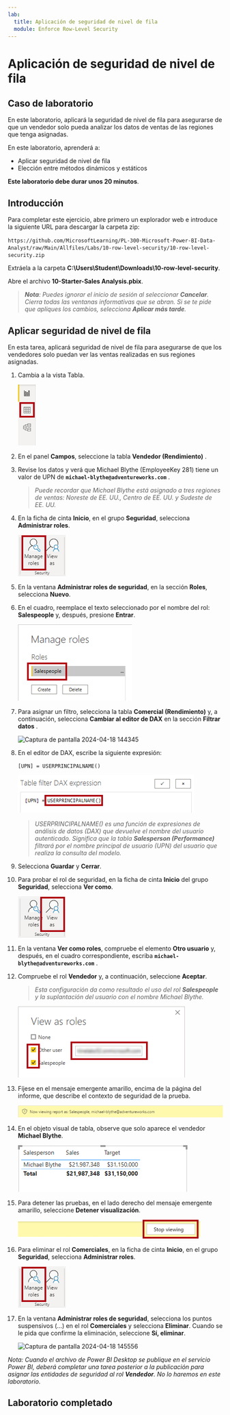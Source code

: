 ```yaml
---
lab:
  title: Aplicación de seguridad de nivel de fila
  module: Enforce Row-Level Security
---
```


# Aplicación de seguridad de nivel de fila

## Caso de laboratorio

En este laboratorio, aplicará la seguridad de nivel de fila para asegurarse de que un vendedor solo pueda analizar los datos de ventas de las regiones que tenga asignadas.

En este laboratorio, aprenderá a:

- Aplicar seguridad de nivel de fila
- Elección entre métodos dinámicos y estáticos

**Este laboratorio debe durar unos 20 minutos**.

## Introducción

Para completar este ejercicio, abre primero un explorador web e introduce la siguiente URL para descargar la carpeta zip:

`https://github.com/MicrosoftLearning/PL-300-Microsoft-Power-BI-Data-Analyst/raw/Main/Allfiles/Labs/10-row-level-security/10-row-level-security.zip`

Extráela a la carpeta **C:\Users\Student\Downloads\10-row-level-security**.

Abre el archivo **10-Starter-Sales Analysis.pbix**.

> ***Nota**: Puedes ignorar el inicio de sesión al seleccionar **Cancelar**. Cierra todas las ventanas informativas que se abran. Si se te pide que apliques los cambios, selecciona **Aplicar más tarde**.*

## Aplicar seguridad de nivel de fila

En esta tarea, aplicará seguridad de nivel de fila para asegurarse de que los vendedores solo puedan ver las ventas realizadas en sus regiones asignadas.

1. Cambia a la vista Tabla.

   ![Imagen 5701](Linked_image_Files/04-configure-data-model-in-power-bi-desktop-advanced_image20.png)

1. En el panel **Campos**, seleccione la tabla **Vendedor (Rendimiento)** .

1. Revise los datos y verá que Michael Blythe (EmployeeKey 281) tiene un valor de UPN de **`michael-blythe@adventureworks.com`** .
    
    > *Puede recordar que Michael Blythe está asignado a tres regiones de ventas: Noreste de EE. UU., Centro de EE. UU. y Sudeste de EE. UU.*

1. En la ficha de cinta **Inicio**, en el grupo **Seguridad**, selecciona **Administrar roles**.

    ![Imagen 5700](Linked_image_Files/04-configure-data-model-in-power-bi-desktop-advanced_image21.png)

1. En la ventana **Administrar roles de seguridad**, en la sección **Roles**, selecciona **Nuevo**.

1. En el cuadro, reemplace el texto seleccionado por el nombre del rol: **Salespeople** y, después, presione **Entrar**.

   ![Imagen 5703](Linked_image_Files/04-configure-data-model-in-power-bi-desktop-advanced_image23.png)

1. Para asignar un filtro, selecciona la tabla **Comercial (Rendimiento)** y, a continuación, selecciona **Cambiar al editor de DAX** en la sección **Filtrar datos** .

   ![Captura de pantalla 2024-04-18 144345](https://github.com/afelix-95/PL-300-Microsoft-Power-BI-Data-Analyst/assets/148110824/1308d47f-2cca-4f88-9237-b02b66b4cf1e)

1. En el editor de DAX, escribe la siguiente expresión:

    ```DAX
    [UPN] = USERPRINCIPALNAME()
    ```

   ![Imagen 11](Linked_image_Files/04-configure-data-model-in-power-bi-desktop-advanced_image25.png)

    > *USERPRINCIPALNAME() es una función de expresiones de análisis de datos (DAX) que devuelve el nombre del usuario autenticado. Significa que la tabla **Salesperson (Performance)** filtrará por el nombre principal de usuario (UPN) del usuario que realiza la consulta del modelo.*

1. Selecciona **Guardar** y **Cerrar**.

1. Para probar el rol de seguridad, en la ficha de cinta **Inicio** del grupo **Seguridad**, selecciona **Ver como**.

   ![Imagen 5708](Linked_image_Files/04-configure-data-model-in-power-bi-desktop-advanced_image27.png)

1. En la ventana **Ver como roles**, compruebe el elemento **Otro usuario** y, después, en el cuadro correspondiente, escriba **`michael-blythe@adventureworks.com`** .

1. Compruebe el rol **Vendedor** y, a continuación, seleccione **Aceptar**.
    
    > *Esta configuración da como resultado el uso del rol **Salespeople** y la suplantación del usuario con el nombre Michael Blythe.*

   ![Imagen 5709](Linked_image_Files/04-configure-data-model-in-power-bi-desktop-advanced_image28.png)

1. Fíjese en el mensaje emergente amarillo, encima de la página del informe, que describe el contexto de seguridad de la prueba.

   ![Imagen 13](Linked_image_Files/04-configure-data-model-in-power-bi-desktop-advanced_image30.png)

1. En el objeto visual de tabla, observe que solo aparece el vendedor **Michael Blythe**.

   ![Imagen 5713](Linked_image_Files/04-configure-data-model-in-power-bi-desktop-advanced_image31.png)

1. Para detener las pruebas, en el lado derecho del mensaje emergente amarillo, seleccione **Detener visualización**.

   ![Imagen 5712](Linked_image_Files/04-configure-data-model-in-power-bi-desktop-advanced_image32.png)

1. Para eliminar el rol **Comerciales**, en la ficha de cinta **Inicio**, en el grupo **Seguridad**, selecciona **Administrar roles**.

   ![Imagen 16](Linked_image_Files/04-configure-data-model-in-power-bi-desktop-advanced_image33.png)

1. En la ventana **Administrar roles de seguridad**, selecciona los puntos suspensivos (...) en el rol **Comerciales** y selecciona **Eliminar**. Cuando se le pida que confirme la eliminación, seleccione **Sí, eliminar**.

   ![Captura de pantalla 2024-04-18 145556](https://github.com/afelix-95/PL-300-Microsoft-Power-BI-Data-Analyst/assets/148110824/deeb4eac-b639-433d-a9d4-29c8e127008e)

*Nota: Cuando el archivo de Power BI Desktop se publique en el servicio Power BI, deberá completar una tarea posterior a la publicación para asignar las entidades de seguridad al rol **Vendedor**. No lo haremos en este laboratorio.*

## Laboratorio completado
